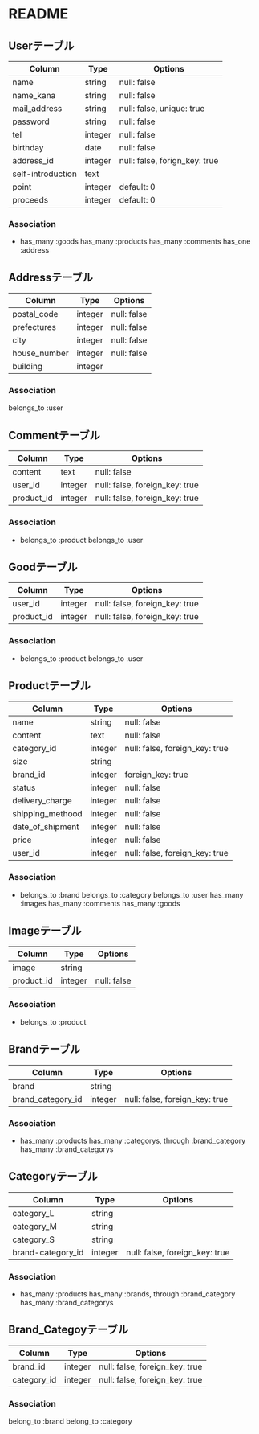 # README

## Userテーブル
|Column|Type|Options|
|------|----|-------|
|name|string|null: false|
|name_kana|string|null: false|
|mail_address|string|null: false, unique: true|
|password|string|null: false|
|tel|integer|null: false|
|birthday|date|null: false|
|address_id|integer|null: false, forign_key: true|
|self-introduction|text||
|point|integer|default: 0|
|proceeds|integer|default: 0|
### Association
- has_many :goods
  has_many :products
  has_many :comments
  has_one :address

## Addressテーブル
|Column|Type|Options|
|------|----|-------|
|postal_code|integer|null: false|
|prefectures|integer|null: false|
|city|integer|null: false|
|house_number|integer|null: false|
|building|integer||
### Association
  belongs_to :user
  
## Commentテーブル
|Column|Type|Options|
|------|----|-------|
|content|text|null: false|
|user_id|integer|null: false, foreign_key: true|
|product_id|integer|null: false, foreign_key: true|
### Association
- belongs_to :product
  belongs_to :user


## Goodテーブル
|Column|Type|Options|
|------|----|-------|
|user_id|integer|null: false, foreign_key: true|
|product_id|integer|null: false, foreign_key: true|
### Association
- belongs_to :product
  belongs_to :user


## Productテーブル
|Column|Type|Options|
|------|----|-------|
|name|string|null: false|
|content|text|null: false|
|category_id|integer|null: false, foreign_key: true|
|size|string||
|brand_id|integer|foreign_key: true|
|status|integer|null: false|
|delivery_charge|integer|null: false|
|shipping_methood|integer|null: false|
|date_of_shipment|integer|null: false|
|price|integer|null: false|
|user_id|integer|null: false, foreign_key: true|
### Association
- belongs_to :brand
  belongs_to :category
  belongs_to :user
  has_many :images
  has_many :comments
  has_many :goods


## Imageテーブル
|Column|Type|Options|
|------|----|-------|
|image|string||
|product_id|integer|null: false|
### Association
- belongs_to :product


## Brandテーブル
|Column|Type|Options|
|------|----|-------|
|brand|string||
|brand_category_id|integer|null: false, foreign_key: true|
### Association
  - has_many :products
    has_many :categorys, through :brand_category
    has_many :brand_categorys

## Categoryテーブル
|Column|Type|Options|
|------|----|-------|
|category_L|string||
|category_M|string||
|category_S|string||
|brand-category_id|integer|null: false, foreign_key: true|
### Association
- has_many :products
  has_many :brands, through :brand_category
  has_many :brand_categorys
  

## Brand_Categoyテーブル
|Column|Type|Options|
|------|----|-------|
|brand_id|integer|null: false, foreign_key: true|
|category_id|integer|null: false, foreign_key: true|
### Association
  belong_to :brand
  belong_to :category